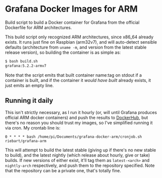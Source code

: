 # Grafana Docker Images for ARM

Build script to build a Docker container for Grafana from the official Dockerfile for ARM architectures.

This build script only recognized ARM architectures, since x86_64 already exists. It runs just fine on Raspbian (arm32v7), and will auto-detect sensible defaults (architecture from `uname -m`, and version from the latest stable release version), so building the container is as simple as:

```bash
$ bash build.sh
grafana:5.2.2-armv7
```

Note that the script emits that built container name:tag on stdout if a container is built, and if the container it _would have built_ already exists, it just emits an empty line.

## Running it daily

This isn't strictly necessary, as I run it hourly (or, will until Grafana produces official ARM docker containers) and push the results to [DockerHub](https://hub.docker.com/r/riebart/grafana-arm), but there's no reason you should trust my images, so I've simplified running it via cron. My crontab line is:

```crontab
0 * * * * bash /home/pi/Documents/grafana-docker-arm/cronjob.sh riebart/grafana-arm
```

This will attempt to build the latest stable (giving up if there's no new stable to build), and the latest nightly (which release about hourly, give or take) builds. If new versions of either exist, it'll tag them as `latest-<arch>` and `nightly-arch` respectively, and push them to the repository specified. Note that the repository can be a private one, that's totally fine.

